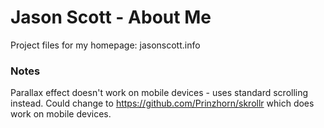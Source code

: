 # Jason Scott - About Me
Project files for my homepage: jasonscott.info

### Notes
Parallax effect doesn't work on mobile devices - uses standard scrolling instead. Could change to https://github.com/Prinzhorn/skrollr which does work on mobile devices.